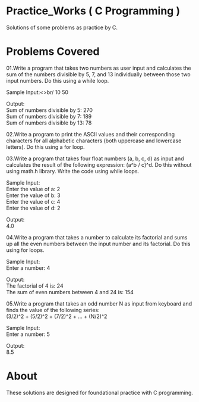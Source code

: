 # Practice_Works ( C Programming )
Solutions of some problems as practice by C.

# Problems Covered

01.Write a program that takes two numbers as user input and calculates the sum of the numbers divisible by 5, 7, and 13 individually between those two input numbers. Do this using a while loop.<br/>

Sample Input:<>br/
10 50<br/>

Output:<br/>
Sum of numbers divisible by 5: 270<br/>
Sum of numbers divisible by 7: 189<br/>
Sum of numbers divisible by 13: 78<br/>

02.Write a program to print the ASCII values and their corresponding characters for all alphabetic characters (both uppercase and lowercase letters). Do this using a for loop.

03.Write a program that takes four float numbers (a, b, c, d) as input and calculates the result of the following expression: (a^b / c)^d. Do this without using math.h library. Write the code using while loops.<be/>

Sample Input:<br/>
Enter the value of a: 2<br/>
Enter the value of b: 3<br/>
Enter the value of c: 4<br/>
Enter the value of d: 2<br/>

Output:<br/>
4.0

04.Write a program that takes a number to calculate its factorial and sums up all the even numbers between the input number and its factorial. Do this using for loops.<br/>

Sample Input:<br/>
Enter a number: 4<br/>

Output:<br/>
The factorial of 4 is: 24<br/>
The sum of even numbers between 4 and 24 is: 154<br/>

05.Write a program that takes an odd number N as input from keyboard and finds the value of the following series:<br/>
(3/2)^2 + (5/2)^2 + (7/2)^2 + ... + (N/2)^2<br/>

Sample Input:<br/>
Enter a number: 5<br/>

Output:<br/>
8.5

# About
These solutions are designed for foundational practice with C programming.
